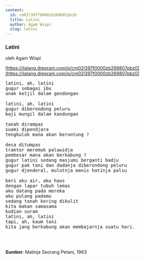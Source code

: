 ```yaml
---
content:
  id: cm02l397f0000zb269807pbz0
  title: Latini
  author: Agam Wispi
  slug: latini
---
```

### Latini

oleh Agam Wispi

[https://ilalang.drepram.com/p/cm02l397f0000zb269807pbz0](https://ilalang.drepram.com/p/cm02l397f0000zb269807pbz0)

<pre>
latini, ah, latini
gugur sebagai ibu
anak ketjil dalam gendongan

latini, ah, latini
gugur diberondong peluru
baji mungil dalam kandungan

tanah dirampas
suami dipendjara
tengkulak mana akan beruntung ?

desa ditumpas
traktor meremuk palawidja
pembesar mana akan berkabung ?
gugur latini sedang masjumi berganti badju
gugur pak tani dan dadanja diberondong peluru
gugur djenderal, mulutnja manis hatinja palsu

beri aku air, aku haus
dengan lapar tubuh lemas
aku datang pada mereka
aku pulang padamu
sedang tanah kering dikulit
kita makan samasama
kudian suram
latini, ah, latini
tapi, ah, kaum tani
kita jang berkabung akan membajarnja suatu hari.
</pre>
<br/><br/>

**Sumber**: Matinja Seorang Petani, 1963
